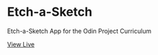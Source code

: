 # Etch-a-Sketch
Etch-a-Sketch App for the Odin Project Curriculum

[View Live](https://joeycorbett.github.io/Etch-a-Sketch/)

